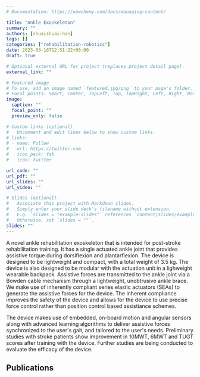 ```yaml
---
# Documentation: https://wowchemy.com/docs/managing-content/

title: "Ankle Exoskeleton"
summary: ""
authors: [shuaishuai-han]
tags: []
categories: ["rehabilitation-robotics"]
date: 2023-08-16T12:51:22+08:00
draft: true

# Optional external URL for project (replaces project detail page).
external_link: ""

# Featured image
# To use, add an image named `featured.jpg/png` to your page's folder.
# Focal points: Smart, Center, TopLeft, Top, TopRight, Left, Right, BottomLeft, Bottom, BottomRight.
image:
  caption: ""
  focal_point: ""
  preview_only: false

# Custom links (optional).
#   Uncomment and edit lines below to show custom links.
# links:
# - name: Follow
#   url: https://twitter.com
#   icon_pack: fab
#   icon: twitter

url_code: ""
url_pdf: ""
url_slides: ""
url_video: ""

# Slides (optional).
#   Associate this project with Markdown slides.
#   Simply enter your slide deck's filename without extension.
#   E.g. `slides = "example-slides"` references `content/slides/example-slides.md`.
#   Otherwise, set `slides = ""`.
slides: ""
---
```


A novel ankle rehabilitation exoskeleton that is intended for post-stroke rehabilitation training. It has a single actuated ankle joint that provides assistive torque during dorsiflexion and plantarflexion. The device is designed to be lightweight and compact, with a total weight of 3.5 kg. The device is also designed to be modular with the actuation unit in a lighweight wearable backpack. Assistive forces are transmitted to the ankle joint via a Bowden cable mechanism through a lightweight, unobtrusive ankle brace. We make use of inherently compliant series elastic actuators (SEAs) to generate the assistive forces for the device. The inherent compliance improves the safety of the device and allows for the device to use precise force control rather than position control based assistiance schemes. 

The device makes use of embedded, on-board motion and angular sensors along with advanced learning algorithms to deliver assistive forces synchronized to the user's gait, and tailored to the user's needs. Preliminary studies with stroke patients show improvement in 10MWT, 6MWT and TUGT scores after training with the device. Further studies are being conducted to evaluate the efficacy of the device.

## Publications